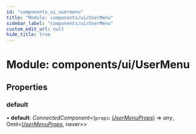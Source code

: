 ```yaml
---
id: "components_ui_usermenu"
title: "Module: components/ui/UserMenu"
sidebar_label: "components/ui/UserMenu"
custom_edit_url: null
hide_title: true
---
```


# Module: components/ui/UserMenu

## Properties

### default

• **default**: *ConnectedComponent*<(`props`: [*UserMenuProps*](../interfaces/components_ui_usermenu_util.usermenuprops.md)) => *any*, Omit<[*UserMenuProps*](../interfaces/components_ui_usermenu_util.usermenuprops.md), never\>\>

